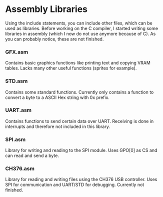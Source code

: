 # Assembly Libraries
Using the include statements, you can include other files, which can be used as libraries.
Before working on the C compiler, I started writing some libraries in assembly (which I now do not use anymore because of C).
As you can probably notice, these are not finished.

### GFX.asm
Contains basic graphics functions like printing text and copying VRAM tables. Lacks many other useful functions (sprites for example).

### STD.asm
Contains some standard functions. Currently only contains a function to convert a byte to a ASCII Hex string with 0x prefix.

### UART.asm
Contains functions to send certain data over UART. Receiving is done in interrupts and therefore not included in this library.

### SPI.asm
Library for writing and reading to the SPI module. Uses GPO[0] as CS and can read and send a byte.

### CH376.asm
Library for reading and writing files using the CH376 USB controller. Uses SPI for communication and UART/STD for debugging.
Currently not finished.